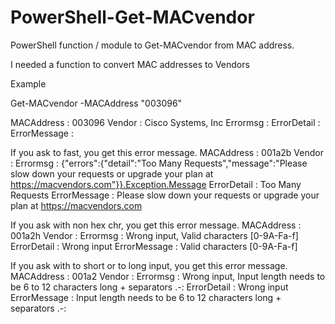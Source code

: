 # PowerShell-Get-MACvendor
PowerShell function / module to Get-MACvendor from MAC address.

I needed a function to convert MAC addresses to  Vendors

Example

Get-MACvendor -MACAddress "003096"

MACAddress   : 003096
Vendor       : Cisco Systems, Inc
Errormsg     : 
ErrorDetail  : 
ErrorMessage : 

If you ask to fast, you get this error message.
  MACAddress   : 001a2b
  Vendor       : 
  Errormsg     : {"errors":{"detail":"Too Many Requests","message":"Please slow down your requests or upgrade your plan at https://macvendors.com"}}.Exception.Message
  ErrorDetail  : Too Many Requests
  ErrorMessage : Please slow down your requests or upgrade your plan at https://macvendors.com

If you ask with non hex chr, you get this error message.
  MACAddress   : 001a2h
  Vendor       : 
  Errormsg     : Wrong input, Valid characters [0-9A-Fa-f]
  ErrorDetail  : Wrong input
  ErrorMessage : Valid characters [0-9A-Fa-f]

If you ask with to short or to long input, you get this error message.
  MACAddress   : 001a2
  Vendor       : 
  Errormsg     : Wrong input, Input length needs to be 6 to 12 characters long + separators .-:
  ErrorDetail  : Wrong input
  ErrorMessage : Input length needs to be 6 to 12 characters long + separators .-:
